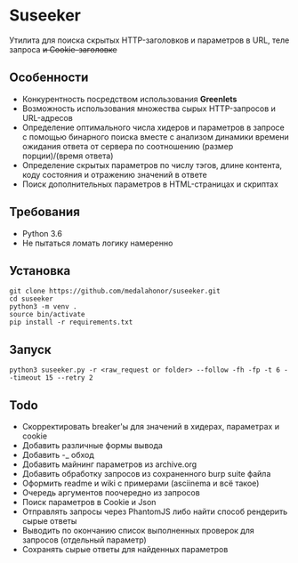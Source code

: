 # Suseeker

Утилита для поиска скрытых HTTP-заголовков и параметров в URL, теле запроса ~~и Cookie-заголовке~~

## Особенности
* Конкурентность посредством использования **Greenlets**
* Возможность использования множества сырых HTTP-запросов и URL-адресов
* Определение оптимального числа хидеров и параметров в запросе
с помощью бинарного поиска вместе с анализом динамики времени ожидания ответа от сервера
  по соотношению (размер порции)/(время ответа)
* Определение скрытых параметров по числу тэгов, длине контента,
коду состояния и отражению значений в ответе
* Поиск дополнительных параметров в HTML-страницах и скриптах 


## Требования
* Python 3.6
* Не пытаться ломать логику намеренно

## Установка
```
git clone https://github.com/medalahonor/suseeker.git
cd suseeker 
python3 -m venv .
source bin/activate
pip install -r requirements.txt
```

## Запуск
``` 
python3 suseeker.py -r <raw_request or folder> --follow -fh -fp -t 6 --timeout 15 --retry 2
```

## Todo
* Скорректировать breaker'ы для значений в хидерах, параметрах и cookie
* Добавить различные формы вывода
* Добавить -_ обход
* Добавить майнинг параметров из archive.org
* Добавить обработку запросов из сохраненного burp suite файла
* Оформить readme и wiki с примерами (asciinema и всё такое)
* Очередь аргументов поочередно из запросов
* Поиск параметров в Cookie и Json
* Отправлять запросы через PhantomJS либо найти способ рендерить сырые ответы
* Выводить по окончанию список выполненных проверок для запросов (отдельный параметр)
* Сохранять сырые ответы для найденных параметров
